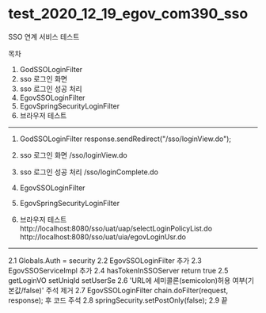 # test_2020_12_19_egov_com390_sso
SSO 연계 서비스 테스트

목차
1. GodSSOLoginFilter
2. sso 로그인 화면
3. sso 로그인 성공 처리
4. EgovSSOLoginFilter
5. EgovSpringSecurityLoginFilter
6. 브라우저 테스트

---

1. GodSSOLoginFilter
	response.sendRedirect("/sso/loginView.do");

2. sso 로그인 화면
	/sso/loginView.do

3. sso 로그인 성공 처리
	/sso/loginComplete.do

4. EgovSSOLoginFilter

5. EgovSpringSecurityLoginFilter

6. 브라우저 테스트
	http://localhost:8080/sso/uat/uap/selectLoginPolicyList.do
	http://localhost:8080/sso/uat/uia/egovLoginUsr.do

---

2.1 Globals.Auth = security
2.2 EgovSSOLoginFilter 추가
2.3 EgovSSOServiceImpl 추가
2.4 hasTokenInSSOServer return true
2.5 getLoginVO setUniqId setUserSe
2.6 'URL에 세미콜론(semicolon)허용 여부(기본값/false)' 주석 제거
2.7 EgovSSOLoginFilter chain.doFilter(request, response); 후 코드 주석
2.8 springSecurity.setPostOnly(false);
2.9 끝

